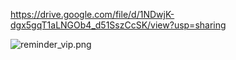 https://drive.google.com/file/d/1NDwjK-dgx5gqT1aLNGOb4_d51SszCcSK/view?usp=sharing

![reminder_vip.png](https://drive.google.com/file/d/1NDwjK-dgx5gqT1aLNGOb4_d51SszCcSK/view?usp=sharing)
